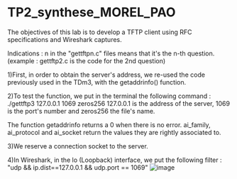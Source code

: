 # TP2_synthese_MOREL_PAO

The objectives of this lab is to develop a TFTP client using RFC specifications and Wireshark captures.

Indications : n in the "gettftpn.c" files means that it's the n-th question.
(example : gettftp2.c is the code for the 2nd question)

1)First, in order to obtain the server's address, we re-used the code previously used in the TDm3, with the getaddrinfo() function.

2)To test the function, we put in the terminal the following command : ./gettftp3 127.0.0.1 1069 zeros256
127.0.0.1 is the address of the server, 1069 is the port's number and zeros256 the file's name.

The function getaddrinfo returns a 0 when there is no error. ai_family, ai_protocol and ai_socket return the values they are rightly associated to.

3)We reserve a connection socket to the server.

4)In Wireshark, in the lo (Loopback) interface, we put the following filter :
"udp && ip.dist==127.0.0.1 && udp.port == 1069"
![image](https://github.com/user-attachments/assets/095c43f9-27de-41f7-a101-f98fc0f049f4)

